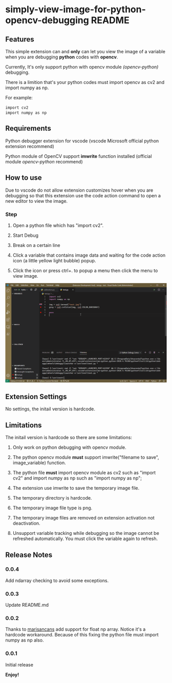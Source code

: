 # simply-view-image-for-python-opencv-debugging README

## Features

This simple extension can and **only** can let you view the image of a variable when you are debugging **python** codes with **opencv**.

Currently, It's only support python with opencv module *(opencv-python)* debugging.

There is a limition that's your python codes must import opencv as cv2 and import numpy as np.

For example:

    import cv2
    import numpy as np

## Requirements

Python debugger extension for vscode (vscode Microsoft official python extension recommend)

Python module of OpenCV support **imwrite** function installed (official module *opencv-python* recommend)

## How to use

Due to vscode do not allow extension customizes hover when you are debugging so that this extension use the code action command to open a new editor to view the image.

### Step

1. Open a python file which has "import cv2".

2. Start Debug

3. Break on a certain line

4. Click a variable that contains image data and waiting for the code action icon (a little yellow light bubble) popup.

5. Click the icon or press ctrl+. to popup a menu then click the menu to view image.

![How to use](usage.gif)

## Extension Settings

No settings, the initail version is hardcode.

## Limitations

The initail version is hardcode so there are some limitations:

1. Only work on python debugging with opencv module.

2. The python opencv module **must** support imwrite("filename to save", image_variable) function.

3. The python file **must** import opencv module as cv2 such as "import cv2" and import numpy as np such as "import numpy as np";

4. The extension use imwrite to save the temporary image file.

5. The temporary directory is hardcode.

6. The temporary image file type is png.

7. The temporary image files are removed on extension activation not deactivation.

8. Unsupport variable tracking while debugging so the image cannot be refreshed automatically. You must click the variable again to refresh.

## Release Notes

### 0.0.4

Add ndarray checking to avoid some exceptions.

### 0.0.3

Update README.md

### 0.0.2

Thanks to [marisancans](https://github.com/marisancans) add support for float np array. Notice it's a hardcode workaround. Because of this fixing the python file must import numpy as np also.

### 0.0.1

Initial release

**Enjoy!**
